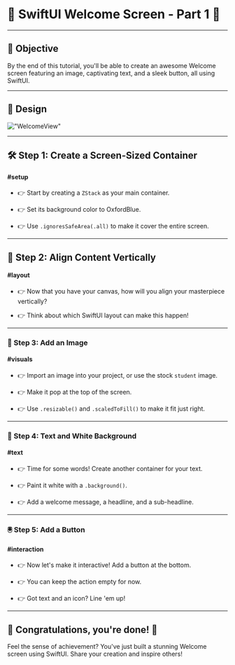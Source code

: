 

# 🌟 SwiftUI Welcome Screen - Part 1 🌟

***



## 🎯 Objective

By the end of this tutorial, you'll be able to create an awesome Welcome screen featuring an image, captivating text, and a sleek button, all using SwiftUI.



---

## 🎨 Design

!["WelcomeView"](https://imageupload.io/ib/POdxIffxkY7UZB2_1698324198.png "Not my best design, but it's alright 😅")

---



## 🛠 Step 1: Create a Screen-Sized Container

#### #setup

* 👉 Start by creating a `ZStack` as your main container.

* 👉 Set its background color to OxfordBlue.

* 👉 Use `.ignoresSafeArea(.all)` to make it cover the entire screen.



---



## 📏 Step 2: Align Content Vertically

#### #layout

* 👉 Now that you have your canvas, how will you align your masterpiece vertically?

* 👉 Think about which SwiftUI layout can make this happen!



---



### 🎨 Step 3: Add an Image

#### #visuals

* 👉 Import an image into your project, or use the stock `student` image.

* 👉 Make it pop at the top of the screen.

* 👉 Use `.resizable()` and `.scaledToFill()` to make it fit just right.



---



### 📝 Step 4: Text and White Background

#### #text

* 👉 Time for some words! Create another container for your text.

* 👉 Paint it white with a `.background()`.

* 👉 Add a welcome message, a headline, and a sub-headline.



---



### 🖲 Step 5: Add a Button

#### #interaction

* 👉 Now let's make it interactive! Add a button at the bottom.

* 👉 You can keep the action empty for now.

* 👉 Got text and an icon? Line 'em up!



---



## 🎉 Congratulations, you're done! 🥳

Feel the sense of achievement? You've just built a stunning Welcome screen using SwiftUI. Share your creation and inspire others!
